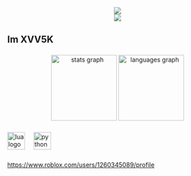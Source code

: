 <div align= "center">
    <img src="https://capsule-render.vercel.app/api?type=waving&color=0:efebeb,100:171111&height=120&text=XVV5K&animation=twinkling&fontColor=ffffff&fontSize=40" />
    </div>
<div align="center">
  <img src="https://profile-counter.glitch.me/simon1728/count.svg?"  />
</div>

###

<h2 align="left">Im XVV5K</h2>

###

<div align="center">
  <img src="https://github-readme-stats.vercel.app/api?username=simon1728&hide_title=false&hide_rank=false&show_icons=true&include_all_commits=true&count_private=true&disable_animations=false&theme=dark&locale=en&hide_border=false&order=1" height="150" alt="stats graph"  />
  <img src="https://github-readme-stats.vercel.app/api/top-langs?username=simon1728&locale=en&hide_title=false&layout=compact&card_width=320&langs_count=5&theme=dark&hide_border=false&order=2" height="150" alt="languages graph"  />
</div>

###

<div align="left">
  <img src="https://cdn.jsdelivr.net/gh/devicons/devicon/icons/lua/lua-original.svg" height="40" alt="lua logo"  />
  <img width="12" />
  <img src="https://cdn.jsdelivr.net/gh/devicons/devicon/icons/python/python-original.svg" height="40" alt="python logo"  />
</div>

###

https://www.roblox.com/users/1260345089/profile

###
